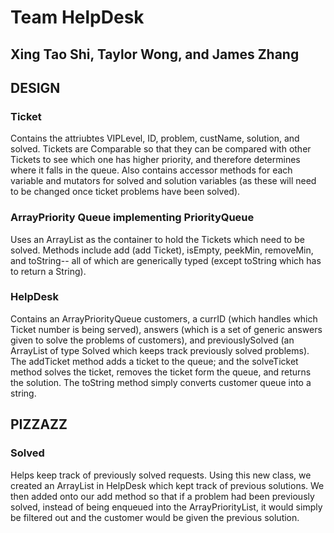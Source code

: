 <h1>
Team HelpDesk
</h1>

<h2>
Xing Tao Shi, Taylor Wong, and James Zhang
</h2>

<h2>
DESIGN
</h2>

<h3>
Ticket
</h3>

Contains the attriubtes VIPLevel, ID, problem, custName, solution, and solved. Tickets are Comparable so that they can be compared with other Tickets to see which one has higher priority, and therefore determines where it falls in the queue. Also contains accessor methods for each variable and mutators for solved and solution variables (as these will need to be changed once ticket problems have been solved).


<h3>
ArrayPriority Queue implementing PriorityQueue
</h3>

Uses an ArrayList as the container to hold the Tickets which need to be solved. Methods include add (add Ticket), isEmpty, peekMin, removeMin, and toString-- all of which are generically typed (except toString which has to return a String).


<h3>
HelpDesk
</h3>

Contains an ArrayPriorityQueue customers, a currID (which handles which Ticket number is being served), answers (which is a set of generic answers given to solve the problems of customers), and previouslySolved (an ArrayList of type Solved which keeps track previously solved problems). The addTicket method adds a ticket to the queue; and the solveTicket method solves the ticket, removes the ticket form the queue, and returns the solution. The toString method simply converts customer queue into a string.

<h2>
PIZZAZZ
</h2>

<h3>
Solved
</h3>

Helps keep track of previously solved requests. Using this new class, we created an ArrayList in HelpDesk which kept track of previous solutions. We then added onto our add method so that if a problem had been previously solved, instead of being enqueued into the ArrayPriorityList, it would simply be filtered out and the customer would be given the previous solution.
